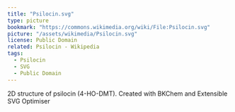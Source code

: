 ```yaml
---
title: "Psilocin.svg"
type: picture
bookmark: "https://commons.wikimedia.org/wiki/File:Psilocin.svg"
picture: "/assets/wikimedia/Psilocin.svg"
license: Public Domain
related: Psilocin - Wikipedia
tags:
  - Psilocin
  - SVG
  - Public Domain
---
```

2D structure of psilocin (4-HO-DMT). Created with BKChem and Extensible SVG Optimiser
